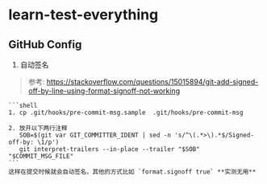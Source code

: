 # learn-test-everything

## GitHub Config
1. 自动签名
> 参考: https://stackoverflow.com/questions/15015894/git-add-signed-off-by-line-using-format-signoff-not-working

    ```shell
    1. cp .git/hooks/pre-commit-msg.sample  .git/hooks/pre-commit-msg

    2. 放开以下两行注释
       SOB=$(git var GIT_COMMITTER_IDENT | sed -n 's/^\(.*>\).*$/Signed-off-by: \1/p')
       git interpret-trailers --in-place --trailer "$SOB" "$COMMIT_MSG_FILE"
    ```
    这样在提交时候就会自动签名，其他的方式比如 `format.signoff true` **实测无用**
